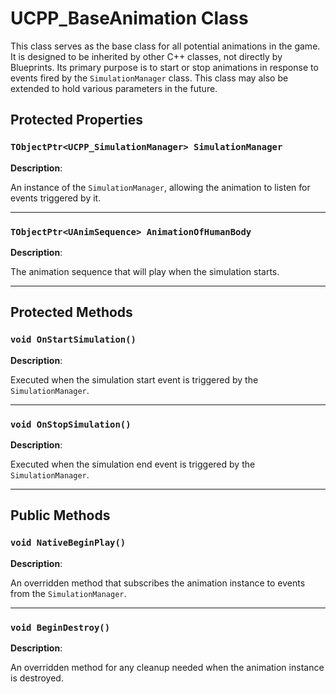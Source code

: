 # UCPP_BaseAnimation Class

This class serves as the base class for all potential animations in the game. It is designed to be inherited by other C++ classes, not directly by Blueprints. Its primary purpose is to start or stop animations in response to events fired by the `SimulationManager` class. This class may also be extended to hold various parameters in the future.

## Protected Properties

### `TObjectPtr<UCPP_SimulationManager> SimulationManager`

**Description**: 

An instance of the `SimulationManager`, allowing the animation to listen for events triggered by it.

---

### `TObjectPtr<UAnimSequence> AnimationOfHumanBody`

**Description**: 

The animation sequence that will play when the simulation starts.

---

## Protected Methods

### `void OnStartSimulation()`

**Description**: 

Executed when the simulation start event is triggered by the `SimulationManager`.

---

### `void OnStopSimulation()`

**Description**: 

Executed when the simulation end event is triggered by the `SimulationManager`.

---

## Public Methods

### `void NativeBeginPlay()`

**Description**: 

An overridden method that subscribes the animation instance to events from the `SimulationManager`.

---

### `void BeginDestroy()`

**Description**: 

An overridden method for any cleanup needed when the animation instance is destroyed.

